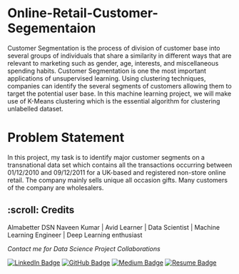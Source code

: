 # Online-Retail-Customer-Segementaion

Customer Segmentation is the process of division of customer base into several groups of individuals that share a similarity in different ways that are relevant to marketing 
such as gender, age, interests, and miscellaneous spending habits. Customer Segmentation is one the most 
important applications of unsupervised 
learning. Using clustering techniques, 
companies can identify the several segments 
of customers allowing them to target the 
potential user base. In this machine learning 
project, we will make use of K-Means 
clustering which is the essential algorithm 
for clustering unlabelled dataset.

# Problem Statement
In this project, my task is to identify major 
customer segments on a transnational data set 
which contains all the transactions occurring 
between 01/12/2010 and 09/12/2011 for a 
UK-based and registered non-store online 
retail. The company mainly sells unique all 
occasion gifts. Many customers of the 
company are wholesalers.





<!-- CREDITS -->
<h2 id="credits"> :scroll: Credits</h2>

Almabetter
DSN Naveen Kumar | Avid Learner | Data Scientist | Machine Learning Engineer | Deep Learning enthusiast

<p> <i> Contact me for Data Science Project Collaborations</i></p>


[![LinkedIn Badge](https://img.shields.io/badge/LinkedIn-0077B5?style=for-the-badge&logo=linkedin&logoColor=white)](https://www.linkedin.com/in/naveen-kumar-dsn)
[![GitHub Badge](https://img.shields.io/badge/GitHub-100000?style=for-the-badge&logo=github&logoColor=white)](https://github.com/dsnnaveen)
[![Medium Badge](https://img.shields.io/badge/Medium-1DA1F2?style=for-the-badge&logo=medium&logoColor=white)](https://medium.com/@naveendsn9)
[![Resume Badge](https://img.shields.io/badge/resume-0077B5?style=for-the-badge&logo=resume&logoColor=white)](https://drive.google.com/file/d/1h4OGoeg8ZGdMvZ-5hzjs2zFKG3VjLK62/view?usp=sharing)
